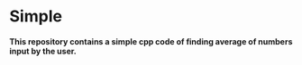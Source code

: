 # Simple
#### This repository contains a simple cpp code of finding average of numbers input by the user.
